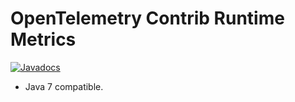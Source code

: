 OpenTelemetry Contrib Runtime Metrics
======================================================

[![Javadocs][javadoc-image]][javadoc-url]

* Java 7 compatible.

[javadoc-image]: https://www.javadoc.io/badge/io.opentelemetry/opentelemetry-contrib-runtime-metrics.svg
[javadoc-url]: https://www.javadoc.io/doc/io.opentelemetry/opentelemetry-contrib-runtime-metrics
